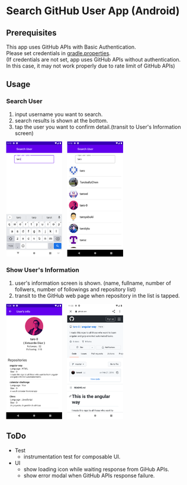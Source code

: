 # Search GitHub User App (Android)
## Prerequisites
This app uses GitHub APIs with Basic Authentication.  
Please set credentials in [gradle.properties](/app/gradle.properties).  
(If credentials are not set, app uses GitHub APIs without authentication.  
 In this case, it may not work properly due to rate limit of GitHub APIs)

## Usage
### Search User
1. input username you want to search.
1. search results is shown at the bottom.
1. tap the user you want to confirm detail.(transit to User's Information screen)

<img src="img/app-searchscreen-input-keyword.png" width="30%">　<img src="img/app-searchscreen-search-result.png" width="30%"> 

### Show User's Information
1. user's information screen is shown.
(name, fullname, number of follwers, number of followings and repository list)
1. transit to the GitHub web page when repository in the list is tapped.

<img src="img/app-userinfoscreen.png" width="30%">　<img src="img/app-repositoryinfo.png" width="30%">

## ToDo
* Test
  - instrumentation test for composable UI.
* UI
  - show loading icon while waiting response from GiHub APIs.
  - show error modal when GitHub APIs response failure.
